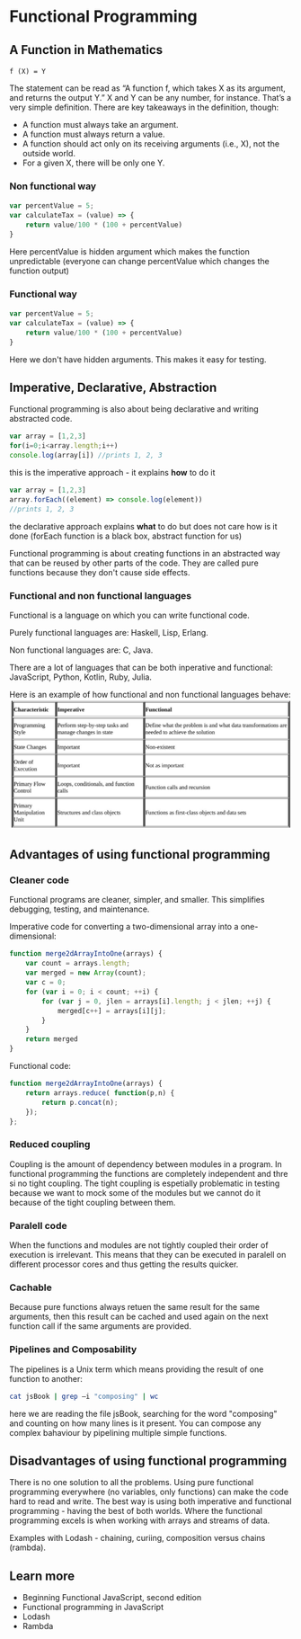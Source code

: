 # Functional Programming

## A Function in Mathematics
```
f (X) = Y
```
The statement can be read as “A function f, which takes X as its argument, and returns the output Y.” X and Y can be any number, for instance. That’s a very simple definition. There are key takeaways in the definition, though:
- A function must always take an argument.
- A function must always return a value.
- A function should act only on its receiving arguments
(i.e., X), not the outside world.
- For a given X, there will be only one Y.

### Non functional way
```js
var percentValue = 5;
var calculateTax = (value) => { 
    return value/100 * (100 + percentValue) 
}
```
Here percentValue is hidden argument which makes the function unpredictable (everyone can change percentValue which changes the function output)

### Functional way
```js
var percentValue = 5;
var calculateTax = (value) => { 
    return value/100 * (100 + percentValue) 
}
```
Here we don't have hidden arguments. This makes it easy for testing.

## Imperative, Declarative, Abstraction
Functional programming is also about being declarative and writing abstracted code.
```js
var array = [1,2,3]
for(i=0;i<array.length;i++)
console.log(array[i]) //prints 1, 2, 3
```
this is the imperative approach - it explains **how** to do it

```js
var array = [1,2,3]
array.forEach((element) => console.log(element))
//prints 1, 2, 3
```
the declarative approach explains **what** to do but does not care how is it done (forEach function is a black box, abstract function for us)

Functional programming is about creating functions in an abstracted way that can be reused by other parts of the code. They are called pure functions because they don't cause side effects.

### Functional and non functional languages
Functional is a language on which you can write functional code.

Purely functional languages are: Haskell, Lisp, Erlang.

Non functional languages are: C, Java.

There are a lot of languages that can be both inperative and functional: JavaScript, Python, Kotlin, Ruby, Julia.

Here is an example of how functional and non functional languages behave:
![z](./img/functional-languages.jpg)

## Advantages of using functional programming

### Cleaner code
Functional programs are cleaner, simpler, and smaller. This simplifies debugging, testing, and maintenance.

Imperative code for converting a two-dimensional array into a
one-dimensional:
```js
function merge2dArrayIntoOne(arrays) {
    var count = arrays.length;
    var merged = new Array(count);
    var c = 0;
    for (var i = 0; i < count; ++i) {
        for (var j = 0, jlen = arrays[i].length; j < jlen; ++j) {
            merged[c++] = arrays[i][j];
        }
    }
    return merged
}
```

Functional code:
```js
function merge2dArrayIntoOne(arrays) {
    return arrays.reduce( function(p,n) {
        return p.concat(n);
    });
};
```

### Reduced coupling
Coupling is the amount of dependency between modules in a program. In functional programming the functions are completely independent and thre si no tight coupling. The tight coupling is espetially problematic in testing because we want to mock some of the modules but we cannot do it because of the tight coupling between them.

### Paralell code
When the functions and modules are not tightly coupled their order of execution is irrelevant. This means that they can be executed in paralell on different processor cores and thus getting the results quicker.

### Cachable
Because pure functions always retuen the same result for the same arguments, then this result can be cached and used again on the next function call if the same arguments are provided.

### Pipelines and Composability
The pipelines is a Unix term which means providing the result of one function to another:
```bash
cat jsBook | grep –i "composing" | wc
```
here we are reading the file jsBook, searching for the word "composing" and counting on how many lines is it present. You can compose any complex bahaviour by pipelining multiple simple functions.

## Disadvantages of using functional programming
There is no one solution to all the problems. Using pure functional programming everywhere (no variables, only functions) can make the code hard to read and write. The best way is using both imperative and functional programming - having the best of both worlds. Where the functional programming excels is when working with arrays and streams of data.

Examples with Lodash - chaining, curiing, composition versus chains (rambda).


## Learn more
- Beginning Functional JavaScript, second edition
- Functional programming in JavaScript
- Lodash
- Rambda